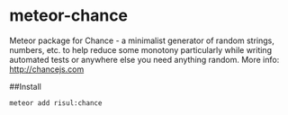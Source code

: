 meteor-chance
===============

Meteor package for Chance - a minimalist generator of random strings, numbers, etc. to help reduce some monotony particularly while writing automated tests or anywhere else you need anything random.
More info: http://chancejs.com

##Install
```bach
meteor add risul:chance
```